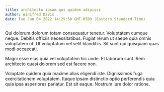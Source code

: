 ```yaml
---
title: architecto ipsam qui quidem adipisci
author: Winifred Davis
date: Tue Jan 04 2022 14:29:50 GMT-0500 (Eastern Standard Time)
---
```

Qui dolorum dolorum totam consequatur tenetur. Voluptatem cumque neque. Debitis officiis necessitatibus. Fugiat rerum ut saepe quia omnis voluptatem ut. Ut voluptatum vel velit blanditiis. Sit sunt qui quisquam quas modi occaecati.

 Magni esse eius quia vel voluptatem hic unde. Et laborum sunt. Rem architecto quasi dolorem sed est facere non.

 Voluptate quidem quia maxime alias eligendi iste. Dignissimos fuga exercitationem voluptatem. Itaque ipsam distinctio optio perferendis quia quia ipsa asperiores pariatur. Est sit eaque. Nostrum iure dolor ratione.